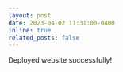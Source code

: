 ```yaml
---
layout: post
date: 2023-04-02 11:31:00-0400
inline: true
related_posts: false
---
```


Deployed website successfully!
